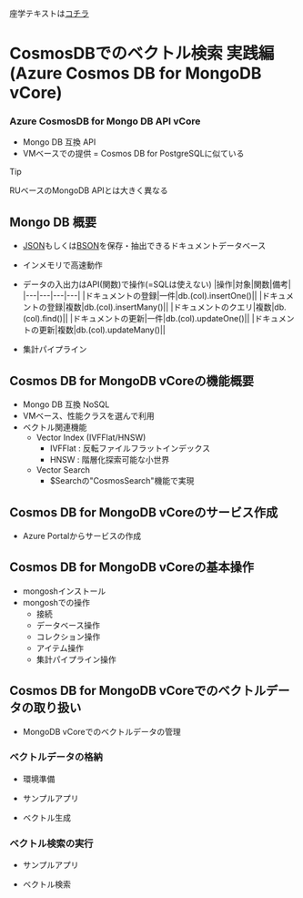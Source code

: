 座学テキストは[コチラ](./xxx.pdf)

# CosmosDBでのベクトル検索 実践編 (Azure Cosmos DB for MongoDB vCore)

### Azure CosmosDB for Mongo DB API vCore
- Mongo DB 互換 API
- VMベースでの提供 = Cosmos DB for PostgreSQLに似ている
> [!TIP]
> RUベースのMongoDB APIとは大きく異なる

## Mongo DB 概要

- [JSON](https://ja.wikipedia.org/wiki/JavaScript_Object_Notation)もしくは[BSON](https://ja.wikipedia.org/wiki/BSON)を保存・抽出できるドキュメントデータベース
- インメモリで高速動作
- データの入出力はAPI(関数)で操作(=SQLは使えない)
|操作|対象|関数|備考|
|---|---|---|---|
|ドキュメントの登録|一件|db.(col).insertOne()||
|ドキュメントの登録|複数|db.(col).insertMany()||
|ドキュメントのクエリ|複数|db.(col).find()||
|ドキュメントの更新|一件|db.(col).updateOne()||
|ドキュメントの更新|複数|db.(col).updateMany()||

- 集計パイプライン

## Cosmos DB for MongoDB vCoreの機能概要

- Mongo DB 互換 NoSQL
- VMベース、性能クラスを選んで利用
- ベクトル関連機能
  - Vector Index (IVFFlat/HNSW)
    - IVFFlat : 反転ファイルフラットインデックス
    - HNSW : 階層化探索可能な小世界
  - Vector Search
    - $Searchの"CosmosSearch"機能で実現 

## Cosmos DB for MongoDB vCoreのサービス作成

- Azure Portalからサービスの作成

## Cosmos DB for MongoDB vCoreの基本操作

- mongoshインストール
- mongoshでの操作
  - 接続
  - データベース操作
  - コレクション操作
  - アイテム操作
  - 集計パイプライン操作

## Cosmos DB for MongoDB vCoreでのベクトルデータの取り扱い

- MongoDB vCoreでのベクトルデータの管理
  
### ベクトルデータの格納

- 環境準備

- サンプルアプリ

- ベクトル生成

### ベクトル検索の実行

- サンプルアプリ

- ベクトル検索
